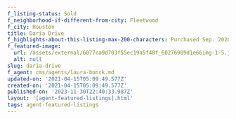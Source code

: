 ```yaml
---
f_listing-status: Sold
f_neighborhood-if-different-from-city: Fleetwood
f_city: Houston
title: Daria Drive
f_highlights-about-this-listing-max-200-characters: Purchased Sep. 2020. Beautifully upgraded
f_featured-image:
  url: /assets/external/6077ca9d703f55ec19a5f48f_60276989d1e66img-1-5.jpeg
  alt: null
slug: daria-drive
f_agent: cms/agents/laura-bonck.md
updated-on: '2021-04-15T05:09:49.577Z'
created-on: '2021-04-15T05:09:49.577Z'
published-on: '2023-11-30T22:40:33.987Z'
layout: '[agent-featured-listings].html'
tags: agent-featured-listings
---
```



